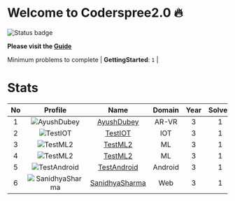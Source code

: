 
Welcome to Coderspree2.0 🔥
==========================


![Status badge](https://github.com/InnogeeksOrganization/coderspree/actions/workflows/checkSubmission.yml/badge.svg)  


**Please visit the [Guide](./Guide/README.md)**  


Minimum problems to complete | **GettingStarted**: `1` |   

# Stats
  

|No|Profile|Name|Domain|Year|Solved|
| :---: | :---: | :---: | :---: | :---: | :---: |
|1|![AyushDubey](https://avatars.githubusercontent.com/u/33064931?v=4&s=100)|[AyushDubey](https://github.com/devAyushDubey)|AR-VR|3|1|
|2|![TestIOT](https://avatars.githubusercontent.com/u/12857949?v=4&s=100)|[TestIOT](https://github.com/TestIOT)|IOT|3|1|
|3|![TestML2](https://avatars.githubusercontent.com/u/84376218?v=4&s=100)|[TestML2](https://github.com/TestML2)|ML|3|1|
|4|![TestML2](https://avatars.githubusercontent.com/u/84376218?v=4&s=100)|[TestML2](https://github.com/TestML2)|ML|3|1|
|5|![TestAndroid](https://avatars.githubusercontent.com/u/3806484?v=4&s=100)|[TestAndroid](https://github.com/TestAndroid)|Android|3|1|
|6|![SanidhyaSharma](https://avatars.githubusercontent.com/u/97938242?v=4&s=100)|[SanidhyaSharma](https://github.com/Sandy24aushar)|Web|3|1|
